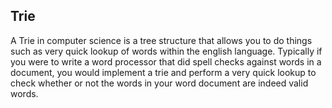 ## Trie

A Trie in computer science is a tree structure that allows you to do things such as very quick lookup of words within the english language. Typically if you were to write a word processor that did spell checks against words in a document, you would implement a trie and perform a very quick lookup to check whether or not the words in your word document are indeed valid words.


